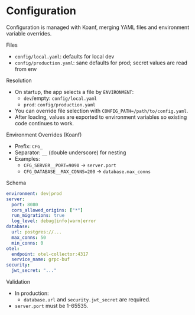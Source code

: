 # Configuration

Configuration is managed with Koanf, merging YAML files and environment variable overrides.

Files
- `config/local.yaml`: defaults for local dev
- `config/production.yaml`: sane defaults for prod; secret values are read from env

Resolution
- On startup, the app selects a file by `ENVIRONMENT`:
  - `dev`/empty: `config/local.yaml`
  - `prod`: `config/production.yaml`
- You can override file selection with `CONFIG_PATH=/path/to/config.yaml`.
- After loading, values are exported to environment variables so existing code continues to work.

Environment Overrides (Koanf)
- Prefix: `CFG_`
- Separator: `__` (double underscore) for nesting
- Examples:
  - `CFG_SERVER__PORT=9090` → `server.port`
  - `CFG_DATABASE__MAX_CONNS=200` → `database.max_conns`

Schema

```yaml
environment: dev|prod
server:
  port: 8080
  cors_allowed_origins: ["*"]
  run_migrations: true
  log_level: debug|info|warn|error
database:
  url: postgres://...
  max_conns: 50
  min_conns: 0
otel:
  endpoint: otel-collector:4317
  service_name: grpc-buf
security:
  jwt_secret: "..."
```

Validation
- In production:
  - `database.url` and `security.jwt_secret` are required.
- `server.port` must be 1-65535.

